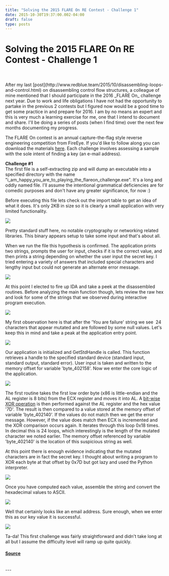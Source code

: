 ```yaml
---
title: "Solving the 2015 FLARE On RE Contest - Challenge 1"
date: 2015-10-30T19:37:00.002-04:00
draft: false
type: posts
---
```

# Solving the 2015 FLARE On RE Contest - Challenge 1

<br/>

<br/>
After my last [post](http://www.redblue.team/2015/10/disassembling-loops-and-control.html) on disassembling control flow structures, a colleague of mine mentioned that I should participate in the 2016 _FLARE On_ challenge next year. Due to work and life obligations I have not had the opportunity to partake in the previous 2 contests but I figured now would be a good time to get some practice in and prepare for 2016. I am by no means an expert and this is very much a learning exercise for me, one that I intend to document and share. I'll be doing a series of posts (when I find time) over the next few months documenting my progress.  
  
The FLARE On contest is an annual capture-the-flag style reverse engineering competition from FireEye. If you'd like to follow along you can download the materials [here](http://flare-on.com/). Each challenge involves assessing a sample with the sole intent of finding a key (an e-mail address).  
  
**Challenge #1**  
The first file is a self-extracting zip and will dump an executable into a specified directory with the name "i\_am\_happy\_you\_are\_to\_playing\_the\_flareon\_challenge.exe". It's a long and oddly named file. I'll assume the intentional grammatical deficiencies are for comedic purposes and don't have any greater significance, for now :)  
  
Before executing this file lets check out the import table to get an idea of what it does. It's only 2KB in size so it is clearly a small application with very limited functionality.  

[![](https://blogger.googleusercontent.com/img/b/R29vZ2xl/AVvXsEiKiHKUf6MJ57nci-uV7OwCOzjbeq-TMxwzwwwUaokj0fIASLwiVl_Fi86OD00so3IkjMZyWTrSu-U07l26Oy_KlVlv-3Tjo42mwC7mSwpyncjpVDKfp1LLBwdPhk5Z3WNlm95FbLsLGdA/s320/imports.png)](https://blogger.googleusercontent.com/img/b/R29vZ2xl/AVvXsEiKiHKUf6MJ57nci-uV7OwCOzjbeq-TMxwzwwwUaokj0fIASLwiVl_Fi86OD00so3IkjMZyWTrSu-U07l26Oy_KlVlv-3Tjo42mwC7mSwpyncjpVDKfp1LLBwdPhk5Z3WNlm95FbLsLGdA/s1600/imports.png)

Pretty standard stuff here, no notable cryptography or networking related libraries. This binary appears setup to take some input and that's about all.  
  
When we run the file this hypothesis is confirmed. The application prints two strings, prompts the user for input, checks if it is the correct value, and then prints a string depending on whether the user input the secret key. I tried entering a variety of answers that included special characters and lengthy input but could not generate an alternate error message.  

[![](https://blogger.googleusercontent.com/img/b/R29vZ2xl/AVvXsEj6_Bu4JIKKasMZJJ_FjlqTnh4phLQaCQOcct01O8jwLfslcbJeEhXxLbxwmM5NOtKhsPQZkhShM7w40utwy-kd4YpT6YU1tsdSBs9h5K7XsfV1a6vjEmUi7iV810vF8T2-M8kV3NwJy2o/s320/program-execution.PNG)](https://blogger.googleusercontent.com/img/b/R29vZ2xl/AVvXsEj6_Bu4JIKKasMZJJ_FjlqTnh4phLQaCQOcct01O8jwLfslcbJeEhXxLbxwmM5NOtKhsPQZkhShM7w40utwy-kd4YpT6YU1tsdSBs9h5K7XsfV1a6vjEmUi7iV810vF8T2-M8kV3NwJy2o/s1600/program-execution.PNG)

At this point I elected to fire up IDA and take a peek at the disassembled routines. Before analyzing the main function though, lets review the raw hex and look for some of the strings that we observed during interactive program execution.  

[![](https://blogger.googleusercontent.com/img/b/R29vZ2xl/AVvXsEip1utDlGKoNzIL3_4c6QNgHzfEQNnsYeuajvc3uCjPrZQ9EqhVelJoMZK0FnampF1o5nB0QwUnpWk73i67nDX1wq32DoTQYSUjHMI4pn-SRi9RkK9JRGYZDMMPnItbE8sO-_qcL3ZDMdM/s320/hexview-24char-string.png)](https://blogger.googleusercontent.com/img/b/R29vZ2xl/AVvXsEip1utDlGKoNzIL3_4c6QNgHzfEQNnsYeuajvc3uCjPrZQ9EqhVelJoMZK0FnampF1o5nB0QwUnpWk73i67nDX1wq32DoTQYSUjHMI4pn-SRi9RkK9JRGYZDMMPnItbE8sO-_qcL3ZDMdM/s1600/hexview-24char-string.png)

My first observation here is that after the 'You are failure' string we see  24 characters that appear mutated and are followed by some null values. Let's keep this in mind and take a peak at the application entry point.  

[![](https://blogger.googleusercontent.com/img/b/R29vZ2xl/AVvXsEj5MXD0yuLJfvwvsn_N0Iwmytn1dI-QOVcy9NkPvM5XU59DdeLYoA2eF98iWjskZgi-OKxyDJqSShZy7cODFKeldWK-oVChSs6JIpq8OqG6PO6dwP8R1p1AqcDN5v8GdVAsx6GYPamq86Y/s320/main-function.png)](https://blogger.googleusercontent.com/img/b/R29vZ2xl/AVvXsEj5MXD0yuLJfvwvsn_N0Iwmytn1dI-QOVcy9NkPvM5XU59DdeLYoA2eF98iWjskZgi-OKxyDJqSShZy7cODFKeldWK-oVChSs6JIpq8OqG6PO6dwP8R1p1AqcDN5v8GdVAsx6GYPamq86Y/s1600/main-function.png)

Our application is initialized and GetStdHandle is called. This function retrieves a handle to the specified standard device (standard input, standard output, standard error). User input is taken and written to the memory offset for variable 'byte\_402158'. Now we enter the core logic of the application.  

[![](https://blogger.googleusercontent.com/img/b/R29vZ2xl/AVvXsEj-wcNx7Qpt85ddS9bRs_4EszSAxlGHFQU_oMnBoN2llsj46kiUXzp9zDir9Pza5ubKfG0_3e_rr2-PAhrTJw_W79mM6pJgieRpsLwAP9NjE6rxNPhnCQA1Xz7bdn4vOmfpQi2CuDDDd7c/s320/xor-core-logic.png)](https://blogger.googleusercontent.com/img/b/R29vZ2xl/AVvXsEj-wcNx7Qpt85ddS9bRs_4EszSAxlGHFQU_oMnBoN2llsj46kiUXzp9zDir9Pza5ubKfG0_3e_rr2-PAhrTJw_W79mM6pJgieRpsLwAP9NjE6rxNPhnCQA1Xz7bdn4vOmfpQi2CuDDDd7c/s1600/xor-core-logic.png)

The first routine takes the first low order byte (x86 is little-endian and the AL register is 8 bits) from the ECX register and moves it into AL. A [bit-wise XOR operation](https://en.wikipedia.org/wiki/Bitwise_operation) is then performed against the AL register and the hex value '7D'. The result is then compared to a value stored at the memory offset of variable 'byte\_402140'. If the values do not match then we get the error message. However, if the value does match then ECX is incremented and the XOR comparison occurs again. It iterates through this loop 0x18 times. In decimal this is 24 loops, which interestingly is the length of the mutated character we noted earlier. The memory offset referenced by variable 'byte\_402140' is the location of this suspicious string as well.  
  
At this point there is enough evidence indicating that the mutated characters are in fact the secret key. I thought about writing a program to XOR each byte at that offset by 0x7D but got lazy and used the Python interpreter.  

[![](https://blogger.googleusercontent.com/img/b/R29vZ2xl/AVvXsEgfbNb36mAFu9c0ksfwnCHM38B1ttMCP-Ceg06AFrTxEzPLPCDAb90gM1fcOYFaKaroSW4Eqtf4SkN_aPfT3bnaw5fGrxEq_EYQxb2q4Tx3_jWHrPd5ZqA0h5_lNQYgbF1bt6QXu0vKiC8/s320/xorvalues-python.PNG)](https://blogger.googleusercontent.com/img/b/R29vZ2xl/AVvXsEgfbNb36mAFu9c0ksfwnCHM38B1ttMCP-Ceg06AFrTxEzPLPCDAb90gM1fcOYFaKaroSW4Eqtf4SkN_aPfT3bnaw5fGrxEq_EYQxb2q4Tx3_jWHrPd5ZqA0h5_lNQYgbF1bt6QXu0vKiC8/s1600/xorvalues-python.PNG)

  
Once you have computed each value, assemble the string and convert the hexadecimal values to ASCII.  

[![](https://blogger.googleusercontent.com/img/b/R29vZ2xl/AVvXsEhZ8ZKGkUESUuHGenwUHoHQUk6XFqJLQsdfm7XqjX4yagzE4w6Eg-EpvpGOtEzINxFVp9GTDEjuvKSAk0l3tisV4Wki3XnyH2x3Ffmtmbyd78bOL_0cKgVM7dOxgVAgDeYGws4A-v3Ikt0/s320/hex-ascii-conversion.PNG)](https://blogger.googleusercontent.com/img/b/R29vZ2xl/AVvXsEhZ8ZKGkUESUuHGenwUHoHQUk6XFqJLQsdfm7XqjX4yagzE4w6Eg-EpvpGOtEzINxFVp9GTDEjuvKSAk0l3tisV4Wki3XnyH2x3Ffmtmbyd78bOL_0cKgVM7dOxgVAgDeYGws4A-v3Ikt0/s1600/hex-ascii-conversion.PNG)

  
Well that certainly looks like an email address. Sure enough, when we enter this as our key value it is successful.  

[![](https://blogger.googleusercontent.com/img/b/R29vZ2xl/AVvXsEiEZvx4Y1HBViL8oPbE7qfSvwZaOuBwpRdMvW-uG7qhnRz5MqVYEiZnfhsBob7kNpmcqpbVgvQL9DuTSDNLqTzqcpLKTaSH3vafHJRmCPRbIpvFTY-8ofxDBPeMcAB-jNQWt0JsIU6U8d4/s320/solved.PNG)](https://blogger.googleusercontent.com/img/b/R29vZ2xl/AVvXsEiEZvx4Y1HBViL8oPbE7qfSvwZaOuBwpRdMvW-uG7qhnRz5MqVYEiZnfhsBob7kNpmcqpbVgvQL9DuTSDNLqTzqcpLKTaSH3vafHJRmCPRbIpvFTY-8ofxDBPeMcAB-jNQWt0JsIU6U8d4/s1600/solved.PNG)

  
Ta-da! This first challenge was fairly straightforward and didn't take long at all but I assume the difficulty level will ramp up quite quickly.

#### [Source](https://www.redblue.team/feeds/1755251800487206585/comments/default)

<br/>
---
